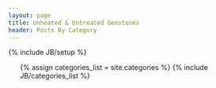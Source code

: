 ```yaml
---
layout: page
title: Unheated & Untreated Gemstones
header: Posts By Category
---
```

{% include JB/setup %}

<ul class="tag_box inline">
  {% assign categories_list = site.categories %}
  {% include JB/categories_list %}
</ul>
<br/>
